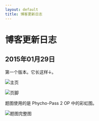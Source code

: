 ```yaml
---
layout: default
title: 博客更新日志
---
```


# 博客更新日志

## 2015年01月29日

第一个版本。它长这样↓。

![主页](http://mdblog.astrianfm.com/Pics/Whatsnew/Snip20150130_8.png)

![页脚](http://mdblog.astrianfm.com/Pics/Whatsnew/Snip20150130_10.png)

题图使用的是 Phycho-Pass 2 OP 中的彩虹图。

![题图完整图](http://mdblog.astrianfm.com/Pics/psypho_pass/Psypho_pass.jpg)